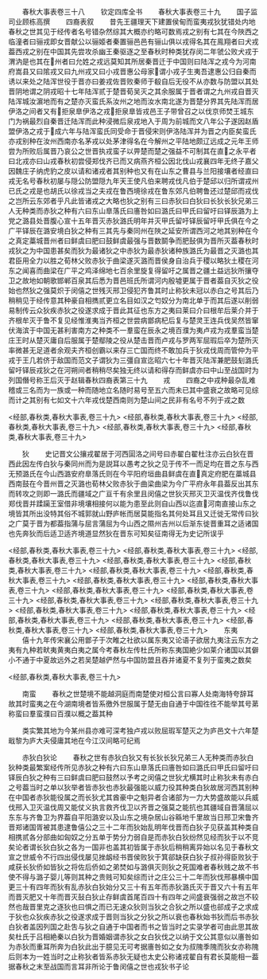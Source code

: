<!-- { "loadSidebar": true } -->
　　春秋大事表卷三十八
　　钦定四库全书
　　春秋大事表卷三十九
　　国子监司业顾栋高撰
　　四裔表叙
　　昔先王疆理天下建置侯甸而蛮夷戎狄犹错处内地春秋之世其见于经传者名号错杂然综其大概亦约略可数焉戎之别有七其在今陜西之临潼者曰骊戎即女晋献公以骊姬者秦置骊邑邑有骊山俱以戎得名其在鳯翔者曰犬戎葢西戎之别在中国其先尝攻杀幽王秦驱逐之至春秋时种类犹存闵二年虢公败犬戎于渭汭是也其在州者曰允姓之戎远莫知其所居秦晋迁于中国则曰陆浑之戎今为河南府嵩县又曰隂戎又曰九州戎又曰小戎晋惠公母家谓小戎子生夷吾逮惠公归自秦而诱以来处之陆浑世役于晋亦曰姜戎佐晋败秦师于殽自后无役不从亦数与防盟以其处晋阴地谓之阴戎昭十七年陆浑贰于楚晋荀吴灭之其余服属于晋者谓之九州戎自晋灭陆浑城汝濵地而有之楚亦灭蛮氏系汝州之地而汝水南北遂为晋楚分界其先陆浑而居伊洛之间者又有拒泉臯伊洛之戎拒泉臯皆戎邑王子带曾召之以伐京师焚王城东门为祸最烈自秦晋迁陆浑而此种浸微后泉戎地入于周为前城而文八年公子遂因赵盾盟伊洛之戎于成六年与陆浑蛮氏同受命于晋侵宋则伊洛陆浑并为晋之内臣矣蛮氏亦戎别种在汝州西南亦名茅戎以处茅津得名在今解州之平陆地颇辽远成之元年王师尝为所败后属晋乃哀公之世晋执戎蛮子以畀楚而楚之强益不可制其在直之永平者曰北戎亦曰山戎春秋初尝侵郑伐齐已而又病燕齐桓公因北伐山戎襄四年无终子嘉父因魏庄子纳虎豹之皮以请和诸戎者其别种也又有在山东之曹县与兰阳接壤者经直曰戎无名号春秋初屡与隠公防盟隠九年天王使凡伯来聘戎伐凡伯于楚邱以归所谓戎州已氏之戎是也胡氏以徐戎当之夫戎在鲁西境徐戎在鲁东郊凡伯聘鲁还过楚邱而戎伐之岂所云东郊者乎凡此皆诸戎之大略也狄之别有三曰赤狄曰白狄曰长狄长狄兄弟三人无种类而赤狄之种有六曰东山臯落氏曰廧咎如曰潞氏曰甲氏曰留吁曰铎辰潞为上党之潞县处晋腹心宣十五年晋灭赤狄潞氏明年并灭甲氏留吁铎辰留吁甲氏俱在今之广平铎辰在潞安境白狄之种有三其先与秦同州在陜之延安所谓西河之地其别种在今之真定藁城晋州者曰鲜虞曰肥曰鼓鲜虞最强与晋数鬬争而肥鼔俱为晋所灭葢春秋时戎狄之为中国患甚矣而狄为最诸狄之中赤狄为最赤狄诸种族潞氏为最晋之灭潞也其君臣用全力以胜之荀林父败赤狄于曲梁遂灭潞而晋侯身自治兵于稷以略狄土稷在河东之闻喜而曲梁在广平之鸡泽绵地七百余里旋复得留吁之属晋之疆土益远狄所攘夺卫之故地如朝歌邯郸百泉其后悉为晋邑班氏所谓河内殷墟更属于晋者葢自灭狄之役始也然狄之强莫炽于闵僖之世残灭邢卫侵犯齐鲁其时止称狄未冠以赤白之号其后乃稍稍见于经传意其种豪自相擕贰更立名目如汉之匄奴分为南北单于而其后遂以削弱易制传云众狄疾赤狄之役遂求成于晋此其征也东方之夷曰莱曰介曰根牟后莱介并于齐根牟灭于鲁不复见经惟淮夷当齐桓之世尝病鄫病杞后复与楚灵王连兵伐吴然皆窜伏海滨于中国无甚利害南方之种类不一羣蛮在辰永之境百濮为夷卢戎为戎羣蛮当楚庄王时从楚灭庸自后服属于楚鄢陵之役从楚击晋而卢戎与罗两军屈瑕后卒为楚所灭率微甚无足道者余观夫齐桓创霸以来存三亡国而终不敢加兵于狄戎伐周而管仲为平戎于王几若侪于敌国而范文子谓狄为三彊自宣迄昭六七十年晋灭陆浑兼肥鼓刬潞氏留吁铎辰戎狄之在河朔间者稍稍尽矣独无终以请和得存而鲜虞亦曰中山至战国时为列国僭号称王后灭于赵辑春秋四裔表第三十九
　　戎
　　四裔之中戎种最杂乱难稽或三名而为一族或一种而随地立名随时易号至五六而未已其中盛衰之故略可见综而计之其别有七如文十六年戎伐楚西南则为楚山间之民非有名号不列于戎之数





<经部,春秋类,春秋大事表,卷三十九>
<经部,春秋类,春秋大事表,卷三十九>
<经部,春秋类,春秋大事表,卷三十九>
<经部,春秋类,春秋大事表,卷三十九>
<经部,春秋类,春秋大事表,卷三十九>







　　狄
　　史记晋文公攘戎翟居于河西圁洛之间号曰赤翟白翟杜注亦云白狄在晋西此因左传白狄与秦同州而为是説耳以愚考之狄之见于传不一而足均在晋之东与西无预潞氏在今山西潞安府臯落氏则在今平阳府垣曲县鲜虞在直真定府肥在藁城县西南鼓在今晋州晋之灭潞也荀林父败赤狄于曲梁曲梁为今广平府永年县葢反出其东而转攻之则即一潞氏而疆域之广亘千有余里且闵僖之世狄灭邢灭卫灭温伐齐伐鲁伐郑伐晋并蹂躏王室借非境壤相接何以能为患至此则自山西以迄直河南直接山东之境皆其所出没特其俗不城郭就山野庐帐而居莫能指名其何处耳且又迁徙无常传曰狄之广莫于晋为都葢指蒲与屈言蒲屈为今山西之隰州吉州以后渐东徙晋重耳之适诸国也先奔狄而后适卫适齐境道显然狄在晋东可知矣征南得无为史记所误乎








<经部,春秋类,春秋大事表,卷三十九>
<经部,春秋类,春秋大事表,卷三十九>
<经部,春秋类,春秋大事表,卷三十九>
<经部,春秋类,春秋大事表,卷三十九>
<经部,春秋类,春秋大事表,卷三十九>
<经部,春秋类,春秋大事表,卷三十九>
<经部,春秋类,春秋大事表,卷三十九>
<经部,春秋类,春秋大事表,卷三十九>
<经部,春秋类,春秋大事表,卷三十九>
<经部,春秋类,春秋大事表,卷三十九>
<经部,春秋类,春秋大事表,卷三十九>
<经部,春秋类,春秋大事表,卷三十九>
<经部,春秋类,春秋大事表,卷三十九>
<经部,春秋类,春秋大事表,卷三十九>
<经部,春秋类,春秋大事表,卷三十九>
<经部,春秋类,春秋大事表,卷三十九>
<经部,春秋类,春秋大事表,卷三十九>
<经部,春秋类,春秋大事表,卷三十九>
<经部,春秋类,春秋大事表,卷三十九>
　　东夷
　　僖十九年传宋襄公用鄫子于次睢之社欲以属东夷又论语子欲居九夷注云东方之夷有九种若畎夷黄夷白夷之属今考春秋左传杜氏所称东夷国絶少如莱介诸国以其僻小不通于中夏故远外之若吴楚越俨然与中国防盟且吞并诸夏不复列于蛮夷之数矣









<经部,春秋类,春秋大事表,卷三十九>












　　南蛮
　　春秋之世楚境不能越洞庭而南楚使对桓公言曰寡人处南海特夸辞耳故其时蛮夷之在今湖南境者皆系徼外世服属于楚无由自通于中国徃徃不能举其号苐称蛮曰羣蛮濮曰百濮以概之葢其种

　　类实繁其地为今某州县亦难可深考独卢戎以败屈瑕军楚灭之为庐邑文十六年楚戢黎为庐大夫侵庸其地在今江汉间略可纪焉















　　赤狄白狄论
　　春秋之世有赤狄白狄又有长狄长狄兄弟三人无种类而赤狄白狄种类最繁案经传所见赤狄之种有六曰东山臯落氏曰廧咎如曰潞氏曰甲氏曰留吁曰铎辰白狄之种有三曰鲜虞曰肥曰鼓然以予考之闵僖之世狄尤横其时止称狄未有赤白之号葢当时之单以狄举者皆赤狄也赤狄最强能以威力役其种类白狄故居河西其别种在中国者赤狄能役属之而长狄尤其酋豪中之魁异者合诸部为一力大势盛故能以兵威伐邢入卫灭温伐周又能仗义执言救齐伐卫以齐晋之强莫之能抗也其疆域自晋蒲屈以东东与齐鲁卫为界葢自平阳潞安以及山东之境杂居山谷緜地千里故当日邢卫宋鲁齐晋郑诸国胥被其患逮鲁僖公之三十二年而狄始乱明年伐晋而白狄子见获盖其种类自相携贰各分部曲如匈奴之分五单于势分力弱自是而赤狄白狄纷然见经而狄于以不竞矣论者谓长狄白狄之各为一国非也盖其初皆属于赤狄后稍稍离异始以名见于春秋文宣之世威令不行四出侵伐屡见挫衂经书晋侯败狄于箕郤缺获白狄子叔孙得臣败狄于咸获长狄侨如皆狄之将佐后侨如之弟焚如与潞俱灭则狄之死国难者春秋贱之故不书使不得与潞子婴儿等则其种之贵贱可知矣综而计之庄公三十二年而狄伐邢暴横中国更三十有四年而狄有乱赤狄白狄始分又三十有五年而赤狄潞氏灭于晋又六十有五年而晋灭肥又十年而晋灭鼔白狄止存鲜虞首尾百四十有四年之间盛衰强弱之故岂不较然也哉晋里克之逐狄也曰惧之而已无速众狄则当狄之合狄之所以盛也郤成子之求成于狄也众狄疾赤狄之役遂求成于晋则当狄之分狄之所以衰也春秋始书狄而后书赤狄白狄者盖因列国之赴吿与狄之自通于中国者而书之皆当时之实录学者可由此思其故矣杜氏于吕相絶秦以白狄为晋婚姻谓赤狄之女白狄伐之以纳于文公其意似以廧咎如为赤狄而重耳所奔为白狄此出于臆见无可考据廧咎如之女为叔隗季隗而狄女亦称隗后则本为一姓当时之止称狄者皆系赤狄无疑也太史公称诸戎翟自有君长莫能相一葢据春秋之末至战国而言耳非所论于鲁闵僖之世也戎狄书子论
